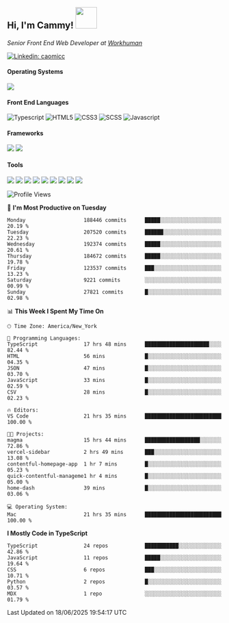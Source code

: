 <h2> Hi, I'm Cammy! <img src="https://media.giphy.com/media/WFEpbNDqjs312EZ06H/giphy.gif" width="50"></h2>
<p><em>Senior Front End Web Developer at <a href="http://workhuman.com">Workhuman</a> <img src="https://images.ctfassets.net/hff6luki1ys4/X1kMrXjaRqPywVHz2r343/9be6a49556aaa859e258725d744d1b31/whicon-social-recognition.svg" width="16"></em></p>

[![Linkedin: caomicc](https://img.shields.io/badge/-caomicc-blue?style=flat-square&logo=Linkedin&logoColor=white&link=https://www.linkedin.com/in/caomicc/)](https://www.linkedin.com/in/caomicc/)

#### Operating Systems

  ![](https://img.shields.io/badge/-MacOS-000?style=flat&logo=apple&logoColor=white)

#### Front End Languages

  ![Typescript](https://img.shields.io/badge/-Typescript-3178C6?style=flat-circle&logo=typescript&logoColor=white)
  ![HTML5](https://img.shields.io/badge/-HTML5-E34F26?style=flat-circle&logo=html5&logoColor=white)
  ![CSS3](https://img.shields.io/badge/-CSS3-1572B6?style=flat-circle&logo=css3&logoColor=white)
  ![SCSS](https://img.shields.io/badge/-SCSS-CC6699?style=flat-circle&logo=sass&logoColor=white)
  ![Javascript](https://img.shields.io/badge/-Javascript-F7DF1E?style=flat-circle&logo=javascript&logoColor=000)

#### Frameworks

  ![](https://img.shields.io/badge/-Next.js-black?style=flat&logo=next.js&logoColor=white)
  ![](https://img.shields.io/badge/-React-61DAFB?style=flat&logo=react&logoColor=black)


#### Tools

  ![](https://img.shields.io/badge/-VSCode-007ACC?style=flat&logo=visualstudio&logoColor=white)
  ![](https://img.shields.io/badge/-Oh_my_Zsh-black?style=flat&logo=windows-terminal&logoColor=white)
  ![](https://img.shields.io/badge/-Contentful-2478CC?style=flat&logo=contentful&logoColor=white)
  ![](https://img.shields.io/badge/-Figma-F24E1E?style=flat&logo=figma&logoColor=white)
  ![](https://img.shields.io/badge/-Jira-0052CC?style=flat&logo=jira&logoColor=white)
  ![](https://img.shields.io/badge/-Asana-F06A6A?style=flat&logo=asana&logoColor=white)
  ![](https://img.shields.io/badge/-Docker-2496ED?style=flat&logo=docker&logoColor=white)
  ![](https://img.shields.io/badge/-Vercel-black?style=flat&logo=vercel&logoColor=white)
  ![](https://img.shields.io/badge/-Netlify-00C7B7?style=flat&logo=netlify&logoColor=white)


<!--START_SECTION:waka-->
![Profile Views](http://img.shields.io/badge/Profile%20Views-2-blue)

📅 **I'm Most Productive on Tuesday** 

```text
Monday                   188446 commits      █████░░░░░░░░░░░░░░░░░░░░   20.19 % 
Tuesday                  207520 commits      ██████░░░░░░░░░░░░░░░░░░░   22.23 % 
Wednesday                192374 commits      █████░░░░░░░░░░░░░░░░░░░░   20.61 % 
Thursday                 184672 commits      █████░░░░░░░░░░░░░░░░░░░░   19.78 % 
Friday                   123537 commits      ███░░░░░░░░░░░░░░░░░░░░░░   13.23 % 
Saturday                 9221 commits        ░░░░░░░░░░░░░░░░░░░░░░░░░   00.99 % 
Sunday                   27821 commits       █░░░░░░░░░░░░░░░░░░░░░░░░   02.98 % 
```


📊 **This Week I Spent My Time On** 

```text
🕑︎ Time Zone: America/New_York

💬 Programming Languages: 
TypeScript               17 hrs 48 mins      █████████████████████░░░░   82.44 % 
HTML                     56 mins             █░░░░░░░░░░░░░░░░░░░░░░░░   04.35 % 
JSON                     47 mins             █░░░░░░░░░░░░░░░░░░░░░░░░   03.70 % 
JavaScript               33 mins             █░░░░░░░░░░░░░░░░░░░░░░░░   02.59 % 
CSV                      28 mins             █░░░░░░░░░░░░░░░░░░░░░░░░   02.23 % 

🔥 Editors: 
VS Code                  21 hrs 35 mins      █████████████████████████   100.00 % 

🐱‍💻 Projects: 
magma                    15 hrs 44 mins      ██████████████████░░░░░░░   72.86 % 
vercel-sidebar           2 hrs 49 mins       ███░░░░░░░░░░░░░░░░░░░░░░   13.08 % 
contentful-homepage-app  1 hr 7 mins         █░░░░░░░░░░░░░░░░░░░░░░░░   05.23 % 
quick-contentful-manageme1 hr 4 mins         █░░░░░░░░░░░░░░░░░░░░░░░░   05.00 % 
home-dash                39 mins             █░░░░░░░░░░░░░░░░░░░░░░░░   03.06 % 

💻 Operating System: 
Mac                      21 hrs 35 mins      █████████████████████████   100.00 % 
```

**I Mostly Code in TypeScript** 

```text
TypeScript               24 repos            ███████████░░░░░░░░░░░░░░   42.86 % 
JavaScript               11 repos            █████░░░░░░░░░░░░░░░░░░░░   19.64 % 
CSS                      6 repos             ███░░░░░░░░░░░░░░░░░░░░░░   10.71 % 
Python                   2 repos             █░░░░░░░░░░░░░░░░░░░░░░░░   03.57 % 
MDX                      1 repo              ░░░░░░░░░░░░░░░░░░░░░░░░░   01.79 % 
```




 Last Updated on 18/06/2025 19:54:17 UTC
<!--END_SECTION:waka-->
